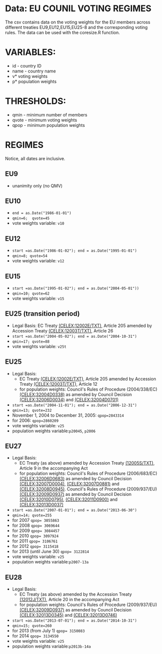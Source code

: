 Data: EU COUNIL VOTING REGIMES
==============================

The csv contains data on the voting weights for the EU members across different treaties EU9,EU12,EU15,EU25-8 and the corresponding voting rules. The data can be used with the coresize.R function. 

# VARIABLES:

* id - country ID
* name - country name 
* v* voting weights
* p* population weights 

# THRESHOLDS: 

* qmin - minimum number of members 
* qvote - minimum voting weights
* qpop - minimum population weights

# REGIMES 

Notice, all dates are inclusive. 

## EU9 

* unanimity only (no QMV)

## EU10 

* `end = as.Date("1986-01-01")`
* `qmin=6;  qvote=45`
* vote weights variable: `v10`
	
## EU12

* `start =as.Date("1986-01-02"); end = as.Date("1995-01-01")`
* `qmin=8; qvote=54`
* vote weights variable: `v12`
	
## EU15 

* `start =as.Date("1995-01-02"); end = as.Date("2004-05-01"))`
* `qmin=10; qvote=62`
* vote weights variable: `v15`

## EU25 (transition period)

* Legal Basis: EC Treaty [(CELEX:12002E/TXT)](http://eur-lex.europa.eu/legal-content/EN/TXT/?uri=CELEX:12002E/TXT), Article 205 amended by Accession Treaty [(CELEX:12003T/TXT)](http://eur-lex.europa.eu/legal-content/EN/TXT/?uri=CELEX:12003T/TXT), Article 26 
* `start =as.Date("2004-05-02"); end = as.Date("2004-10-31")`
* `qmin=17; qvote=88`
* vote weights variable: `v25t`
 
## EU25

* Legal Basis: 
	- EC Treaty [(CELEX:12002E/TXT)](http://eur-lex.europa.eu/legal-content/EN/TXT/?uri=CELEX:12002E/TXT), Article 205 amended by Accession Treaty [(CELEX:12003T/TXT)](http://eur-lex.europa.eu/legal-content/EN/TXT/?uri=CELEX:12003T/TXT), Article 12
	- for population weights: Council's Rules of Procedure (2004/338/EC) [(CELEX:32004D0338)](http://eur-lex.europa.eu/legal-content/EN/TXT/?uri=CELEX:32004D0338) as amended by Council Decision [(CELEX:32006D0034)](http://eur-lex.europa.eu/legal-content/EN/TXT/?qid=1418028936134&uri=CELEX:32006D0034) and [(CELEX:32004D0701)](http://eur-lex.europa.eu/legal-content/EN/TXT/?uri=CELEX:32004D0701)
*  `start =as.Date("2004-11-01"); end = as.Date("2006-12-31") `
*  `qmin=13; qvote=232`
*  November 1, 2004 to December 31, 2005: `qpop=2843314`
*  for 2006: `qpop=2860209`
* vote weights variable: `v25`
* population weights variable:`p20045`, `p2006` 

## EU27 

* Legal Basis: 
 	- EC Treaty (as above) amended by Accession Treaty [(12005S/TXT)](http://eur-lex.europa.eu/legal-content/EN/TXT/?uri=CELEX:12005S/TXT), Article 9 in the accompanying Act 
 	- for population weights: Council's Rules of Procedure (2006/683/EC) [(CELEX:32006D0683)](http://eur-lex.europa.eu/legal-content/EN/TXT/?uri=CELEX:32006D0683) as amended by Council Decision [(CELEX:32007D0004)](http://eur-lex.europa.eu/legal-content/EN/TXT/?uri=CELEX:32007D0004), [(CELEX:32007D0881)](http://eur-lex.europa.eu/legal-content/EN/TXT/?uri=CELEX:32007D0881) and  [(CELEX:32008D0945)](http://eur-lex.europa.eu/legal-content/EN/TXT/?uri=CELEX:32008D0945). Council's Rules of Procedure (2009/937/EU)  [(CELEX:32009D0937)](http://eur-lex.europa.eu/legal-content/EN/TXT/?uri=CELEX:32009D0937) as amended by Council Decision [(CELEX:32010D0795)](http://eur-lex.europa.eu/legal-content/EN/TXT/?qid=1418033560723&uri=CELEX:32010D0795), [(CELEX:32011D0900)](http://eur-lex.europa.eu/legal-content/EN/TXT/?qid=1418033560723&uri=CELEX:32011D0900) and  [(CELEX:32013D0037)](http://eur-lex.europa.eu/legal-content/EN/TXT/?qid=1418033877370&uri=CELEX:32013D0037)
*  `start =as.Date("2007-01-01"); end = as.Date("2013-06-30") `
*  `qmin=14; qvote=255` 
*  for 2007 `qpop= 3055863`
*  for 2008 `qpop= 3069644`
*  for 2009 `qpop= 3084457`
*  for 2010 `qpop= 3097924`
*  for 2011 `qpop= 3106761`
*  for 2012 `qpop= 3115418`
*  for 2013 (until June 30) `qpop= 3122814`
* vote weights variable: `v25`
* population weights variable:`p2007-13a` 

## EU28 

* Legal Basis: 
 	- EC Treaty (as above) amended by the Accession Treaty [(12012J/TXT)](http://eur-lex.europa.eu/legal-content/EN/TXT/?uri=CELEX:12012J/TXT), Article 20 in the accompanying Act
 	- for population weights: Council's Rules of Procedure (2009/937/EU)  [(CELEX:32009D0937)](http://eur-lex.europa.eu/legal-content/EN/TXT/?uri=CELEX:32009D0937) as amended by Council Decision [(CELEX:32013D0345)](http://eur-lex.europa.eu/legal-content/EN/TXT/?qid=1418033763223&uri=CELEX:32013D0345) and [(CELEX:32013D0746)](http://eur-lex.europa.eu/legal-content/EN/TXT/?qid=1418034475573&uri=CELEX:32013D0746)
*  `start =as.Date("2013-07-01"); end = as.Date("2014-10-31")`
*  `qmin=15; qvote=260` 
*  for 2013 (from July 1) `qpop= 3150083`
*  for 2014 `qpop= 3134550` 
* vote weights variable: `v25`
* population weights variable:`p2013b-14a` 
